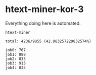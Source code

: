 # htext-miner-kor-3

Everything doing here is automated.

```
htext-miner

total: 4236/9855 (42.983257229832574%)

job0: 767
job1: 888
job2: 833
job3: 913
job4: 835
```